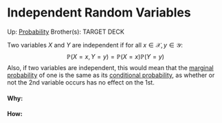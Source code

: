 # Independent Random Variables

Up: [Probability](probability)
Brother(s):
TARGET DECK

Two variables $X$ and $Y$ are independent if for all $x ∈ \mathcal{X}, y ∈ \mathcal{Y}$:
$$ \mathbb{P}(X = x , Y = y) = \mathbb{P}(X = x)\mathbb{P}(Y = y) $$
Also, if two variables are independent, this would mean that the [marginal probability](marginal_probability) of one is the same as its [conditional probability](conditional_probability), as whether or not the 2nd variable occurs has no effect on the 1st.




































#### Why:
#### How:









